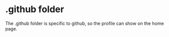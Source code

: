 # .github folder

The .github folder is specific to github, so the profile can show on the home page. 